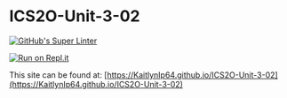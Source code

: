 # ICS2O-Unit-3-02

[![GitHub's Super Linter](https://github.com/KaitlynIp64/ICS2O-Unit-3-02/workflows/GitHub's%20Super%20Linter/badge.svg)](https://github.com/KaitlynIp64/ICS2O-Unit-3-02/actions)

[![Run on Repl.it](https://repl.it/badge/github/KaitlynIp64/ICS2O-Unit-3-02)](https://repl.it/github/KaitlynIp64/ICS2O-Unit-3-02)

This site can be found at: [https://KaitlynIp64.github.io/ICS2O-Unit-3-02](https://KaitlynIp64.github.io/ICS2O-Unit-3-02)
